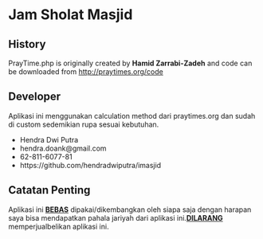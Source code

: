 <h1>Jam Sholat Masjid</h1>

<h2>History</h2>
<p>PrayTime.php is originally created by <strong>Hamid Zarrabi-Zadeh</strong> and code can be downloaded from <a href="http://praytimes.org/code">http://praytimes.org/code</a></p>

<h2>Developer</h2>
Aplikasi ini menggunakan calculation method dari praytimes.org dan sudah di custom sedemikian rupa sesuai kebutuhan.
<ul>
<li> Hendra Dwi Putra</li>
<li> hendra.doank@gmail.com</li> 
<li> 62-811-6077-81</li>                  
<li> https://github.com/hendradwiputra/imasjid</li>
</ul>

<h2>Catatan Penting</h2>
<p>Aplikasi ini <strong><u>BEBAS</u></strong> dipakai/dikembangkan oleh siapa saja dengan harapan saya bisa mendapatkan pahala jariyah dari aplikasi ini.<strong><u>DILARANG</u></strong> memperjualbelikan aplikasi ini.
